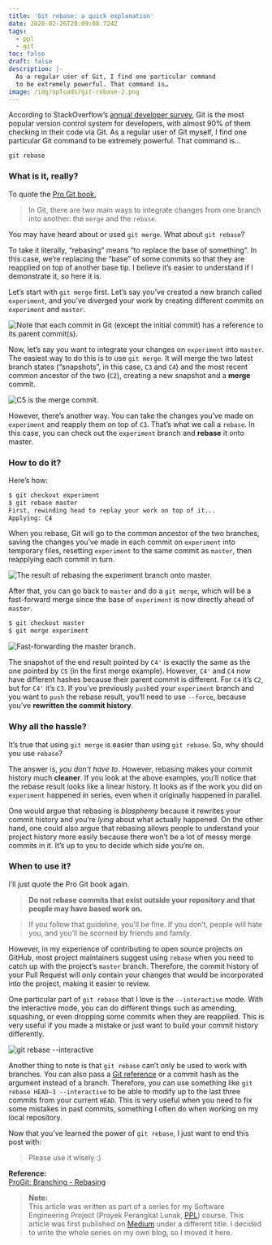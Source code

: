 ```yaml
---
title: 'Git rebase: a quick explanation'
date: 2020-02-26T20:09:08.724Z
tags:
  - ppl
  - git
toc: false
draft: false
description: |-
  As a regular user of Git, I find one particular command
  to be extremely powerful. That command is…
image: /img/uploads/git-rebase-2.png
---
```


According to StackOverflow’s [annual developer survey][stackoverflow-survey],
Git is the most popular version control system for developers, with almost 90%
of them checking in their code via Git. As a regular user of Git myself, I find
one particular Git command to be extremely powerful. That command is…

```
git rebase
```

### **What** is it, really?

To quote the [Pro Git book][progit-branching-rebasing],

> In Git, there are two main ways to integrate changes from one branch into
> another: the `merge` and the `rebase`.

You may have heard about or used `git merge`. What about `git rebase`?

To take it literally, “rebasing” means “to replace the base of something”. In
this case, we’re replacing the “base” of some commits so that they are reapplied
on top of another base tip. I believe it’s easier to understand if I demonstrate
it, so here it is.

Let’s start with `git merge` first. Let’s say you’ve created a new branch called
`experiment`, and you’ve diverged your work by creating different commits on
`experiment` and `master`.

![Note that each commit in Git (except the initial commit) has a reference to its parent commit(s).](/img/uploads/git-rebase-0.png 'Note that each commit in Git (except the initial commit) has a reference to its parent commit(s).')

Now, let’s say you want to integrate your changes on `experiment` into `master`.
The easiest way to do this is to use `git merge`. It will merge the two latest
branch states (“snapshots”, in this case, `C3` and `C4`) and the most recent
common ancestor of the two (`C2`), creating a new snapshot and a **merge**
commit.

![C5 is the merge commit.](/img/uploads/git-rebase-1.png 'C5 is the merge commit.')

However, there’s another way. You can take the changes you’ve made on
`experiment` and reapply them on top of `C3`. That’s what we call a `rebase`. In
this case, you can check out the `experiment` branch and **rebase** it onto
master.

### **How** to do it?

Here’s how:

```bash
$ git checkout experiment
$ git rebase master
First, rewinding head to replay your work on top of it...
Applying: C4
```

When you rebase, Git will go to the common ancestor of the two branches, saving
the changes you’ve made in each commit on `experiment` into temporary files,
resetting `experiment` to the same commit as `master`, then reapplying each
commit in turn.

![The result of rebasing the experiment branch onto master.](/img/uploads/git-rebase-2.png 'The result of rebasing the experiment branch onto master.')

After that, you can go back to `master` and do a `git merge`, which will be a
fast-forward merge since the base of `experiment` is now directly ahead of
`master`.

```bash
$ git checkout master
$ git merge experiment
```

![Fast-forwarding the master branch.](/img/uploads/git-rebase-3.png 'Fast-forwarding the master branch.')

The snapshot of the end result pointed by `C4'` is exactly the same as the one
pointed by `C5` (in the first merge example). However, `C4'` and `C4` now have
different hashes because their parent commit is different. For `C4` it’s `C2`,
but for `C4'` it’s `C3`. If you’ve previously `push`ed your `experiment` branch
and you want to `push` the rebase result, you’ll need to use `--force`, because
you’ve **rewritten the commit history**.

### **Why** all the hassle?

It’s true that using `git merge` is easier than using `git rebase`. So, why
should you use `rebase`?

The answer is, _you don’t have to_. However, rebasing makes your commit history
much **cleaner**. If you look at the above examples, you’ll notice that the
rebase result looks like a linear history. It looks as if the work you did on
`experiment` happened in series, even when it originally happened in parallel.

One would argue that rebasing is _blasphemy_ because it rewrites your commit
history and you’re _lying_ about what actually happened. On the other hand, one
could also argue that rebasing allows people to understand your project history
more easily because there won’t be a lot of messy merge commits in it. It’s up
to you to decide which side you’re on.

### **When** to use it?

I’ll just quote the Pro Git book again.

> **Do not rebase commits that exist outside your repository and that people may
> have based work on.**

> If you follow that guideline, you’ll be fine. If you don’t, people will hate
> you, and you’ll be scorned by friends and family.

However, in my experience of contributing to open source projects on GitHub,
most project maintainers suggest using `rebase` when you need to catch up with
the project’s `master` branch. Therefore, the commit history of your Pull
Request will only contain your changes that would be incorporated into the
project, making it easier to review.

One particular part of `git rebase` that I love is the `--interactive` mode.
With the interactive mode, you can do different things such as amending,
squashing, or even dropping some commits when they are reapplied. This is very
useful if you made a mistake or just want to build your commit history
differently.

![git rebase --interactive](/img/uploads/git-rebase-4.png 'git rebase --interactive')

Another thing to note is that `git rebase` can’t only be used to work with
branches. You can also pass a [Git reference][progit-git-internals-git-references]
or a commit hash as the argument instead of a branch. Therefore, you can use
something like `git rebase HEAD~3 --interactive` to be able to modify up to the
last three commits from your current `HEAD`. This is very useful when you need
to fix some mistakes in past commits, something I often do when working on my
local repository.

Now that you’ve learned the power of `git rebase`, I just want to end this post
with:

> Please use it wisely :)

**Reference:** \
[ProGit: Branching - Rebasing][progit-branching-rebasing]

> **Note:** \
> This article was written as part of a series for my Software Engineering
> Project (Proyek Perangkat Lunak, [PPL][ppl]) course. This article was first
> published on [Medium][medium] under a different title. I decided to write
> the whole series on my own blog, so I moved it here.

[stackoverflow-survey]: https://insights.stackoverflow.com/survey/2018/#work-_-version-control
[progit-branching-rebasing]: https://git-scm.com/book/en/v2/Git-Branching-Rebasing
[progit-git-internals-git-references]: https://git-scm.com/book/en/v2/Git-Internals-Git-References
[medium]: https://medium.com/@laymonage/40709ebb4ec2
[ppl]: /tags/ppl

